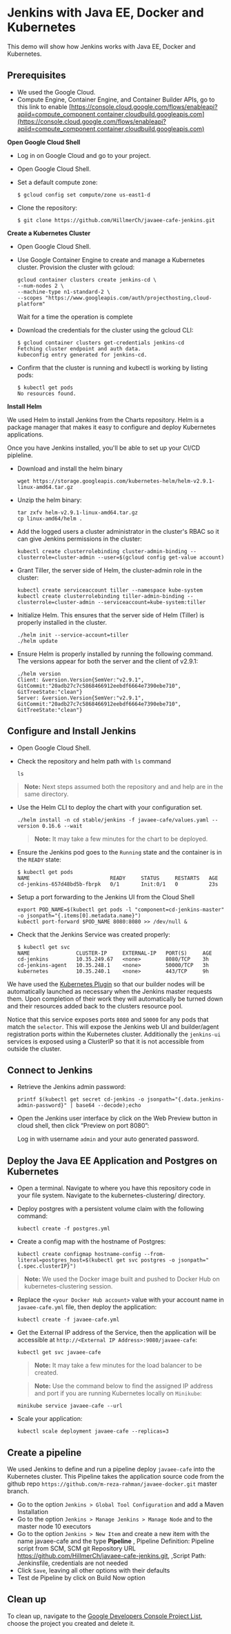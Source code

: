 # Jenkins with Java EE, Docker and Kubernetes

This demo will show how Jenkins works with Java EE, Docker and Kubernetes. 

## Prerequisites

- We used the Google Cloud. 
- Compute Engine, Container Engine, and Container Builder APIs, go to this link to enable [https://console.cloud.google.com/flows/enableapi?apiid=compute_component,container,cloudbuild.googleapis.com](https://console.cloud.google.com/flows/enableapi?apiid=compute_component,container,cloudbuild.googleapis.com)

**Open Google Cloud Shell**

* Log in on Google Cloud and go to your project.

* Open Google Cloud Shell.

* Set a default compute zone:
	```
	$ gcloud config set compute/zone us-east1-d
	```
* Clone the repository:
	```
	$ git clone https://github.com/HillmerCh/javaee-cafe-jenkins.git
	```


**Create a Kubernetes Cluster**

* Open Google Cloud Shell.

* Use Google Container Engine to create and manage a Kubernetes cluster. Provision the cluster with gcloud:
	```
	gcloud container clusters create jenkins-cd \
	--num-nodes 2 \
	--machine-type n1-standard-2 \
	--scopes "https://www.googleapis.com/auth/projecthosting,cloud-platform"
	```
	
	Wait for a time the operation is complete

* Download the credentials for the cluster using the gcloud CLI:
	```
	$ gcloud container clusters get-credentials jenkins-cd
	Fetching cluster endpoint and auth data.
	kubeconfig entry generated for jenkins-cd.
	```
* Confirm that the cluster is running and kubectl is working by listing pods:
	```
	$ kubectl get pods
	No resources found.
	```


**Install Helm**

We used Helm to install Jenkins from the Charts repository. Helm is a package manager that makes it easy to configure and deploy Kubernetes applications. 

Once you have Jenkins installed, you'll be able to set up your CI/CD pipleline.

* Download and install the helm binary
	```
	wget https://storage.googleapis.com/kubernetes-helm/helm-v2.9.1-linux-amd64.tar.gz
	```

* Unzip the helm binary:
	```
	tar zxfv helm-v2.9.1-linux-amd64.tar.gz
	cp linux-amd64/helm .
	```

* Add the logged users a cluster administrator in the cluster's RBAC so it can give Jenkins permissions in the cluster:

	```
	kubectl create clusterrolebinding cluster-admin-binding --clusterrole=cluster-admin --user=$(gcloud config get-value account)
	```
	
* Grant Tiller, the server side of Helm, the cluster-admin role in the cluster:

	```
	kubectl create serviceaccount tiller --namespace kube-system
	kubectl create clusterrolebinding tiller-admin-binding --clusterrole=cluster-admin --serviceaccount=kube-system:tiller
	```
	
* Initialize Helm. This ensures that the server side of Helm (Tiller) is properly installed in the cluster.

	```
	./helm init --service-account=tiller
	./helm update
	```
	
* Ensure Helm is properly installed by running the following command. The versions appear for both the server and the client of v2.9.1:
	```
	./helm version
	Client: &version.Version{SemVer:"v2.9.1", GitCommit:"20adb27c7c5868466912eebdf6664e7390ebe710", GitTreeState:"clean"}
    Server: &version.Version{SemVer:"v2.9.1", GitCommit:"20adb27c7c5868466912eebdf6664e7390ebe710", GitTreeState:"clean"}
    ```

## Configure and Install Jenkins

* Open Google Cloud Shell.

* Check the repository and helm path with `ls` command
	```
	ls
	```
		
> **Note:** Next steps assumed both the repository and and help are in the same directory.
	
* Use the Helm CLI to deploy the chart with your configuration set.

    ```shell
    ./helm install -n cd stable/jenkins -f javaee-cafe/values.yaml --version 0.16.6 --wait
    ```
	> **Note:** It may take a few minutes for the chart to be deployed.

* Ensure the Jenkins pod goes to the `Running` state and the container is in the `READY` state:

    ```shell
    $ kubectl get pods
    NAME                          READY     STATUS     RESTARTS   AGE
    cd-jenkins-657d48bd5b-fbrpk   0/1       Init:0/1   0          23s
    ```

* Setup a port forwarding to the Jenkins UI from the Cloud Shell

    ```shell
    export POD_NAME=$(kubectl get pods -l "component=cd-jenkins-master" -o jsonpath="{.items[0].metadata.name}")
    kubectl port-forward $POD_NAME 8080:8080 >> /dev/null &
    ```

* Check that the Jenkins Service was created properly:

    ```shell
    $ kubectl get svc
    NAME               CLUSTER-IP     EXTERNAL-IP   PORT(S)     AGE
    cd-jenkins         10.35.249.67   <none>        8080/TCP    3h
    cd-jenkins-agent   10.35.248.1    <none>        50000/TCP   3h
    kubernetes         10.35.240.1    <none>        443/TCP     9h
    ```

We have used the [Kubernetes Plugin](https://wiki.jenkins-ci.org/display/JENKINS/Kubernetes+Plugin) so that our builder nodes will be automatically launched as necessary when the Jenkins master requests them.
Upon completion of their work they will automatically be turned down and their resources added back to the clusters resource pool.

Notice that this service exposes ports `8080` and `50000` for any pods that match the `selector`. This will expose the Jenkins web UI and builder/agent registration ports within the Kubernetes cluster.
Additionally the `jenkins-ui` services is exposed using a ClusterIP so that it is not accessible from outside the cluster.

## Connect to Jenkins

* Retrieve the Jenkins admin password:

    ```shell
    printf $(kubectl get secret cd-jenkins -o jsonpath="{.data.jenkins-admin-password}" | base64 --decode);echo
    ```

* Open the Jenkins user interface by click on the Web Preview button in cloud shell, then click “Preview on port 8080”:

	Log in with username `admin` and your auto generated password.

## Deploy the Java EE Application and Postgres on Kubernetes
* Open a terminal. Navigate to where you have this repository code in your file system. Navigate to the kubernetes-clustering/ directory.
* Deploy postgres with a persistent volume claim with the following command:
   ```
   kubectl create -f postgres.yml
   ```

* Create a config map with the hostname of Postgres:
   ```
   kubectl create configmap hostname-config --from-literal=postgres_host=$(kubectl get svc postgres -o jsonpath="{.spec.clusterIP}")
   ```

> **Note:** We used the Docker image built and pushed to Docker Hub on kubernetes-clustering session.
   

* Replace the `<your Docker Hub account>` value with your account name in `javaee-cafe.yml` file, then deploy the application:
   ```
   kubectl create -f javaee-cafe.yml
   ```

* Get the External IP address of the Service, then the application will be accessible at `http://<External IP Address>:9080/javaee-cafe`:
   ```
   kubectl get svc javaee-cafe
   ```
   > **Note:** It may take a few minutes for the load balancer to be created.

   > **Note:** Use the command below to find the assigned IP address and port if you are running Kubernetes locally on `Minikube`:

 	```
 	minikube service javaee-cafe --url
 	```

* Scale your application:
   ```
   kubectl scale deployment javaee-cafe --replicas=3
   ```   


## Create a  pipeline

We used Jenkins to define and run a pipeline deploy `javaee-cafe` into the Kubernetes cluster. This Pipeline takes the application source code from
the github repo `https://github.com/m-reza-rahman/javaee-docker.git` master branch.

* Go to the option `Jenkins > Global Tool Configuration` and add a Maven Installation
* Go to the option `Jenkins > Manage Jenkins > Manage Node` and to the master node 10 executors
* Go to the option `Jenkins > New Item` and create a new item with the name javaee-cafe and the type  **Pipeline** , 
Pipeline Definition: Pipeline script from SCM, SCM git Repository URL https://github.com/HillmerCh/javaee-cafe-jenkins.git, 
,Script Path: Jenkinsfile, credentials are not needed
* Click `Save`, leaving all other options with their defaults
* Test de Pipeline by click on Build Now option



## Clean up

To clean up, navigate to the [Google Developers Console Project List](https://console.developers.google.com/project), choose the project you created and delete it.
